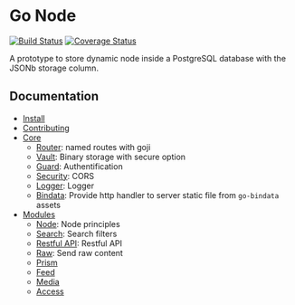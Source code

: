 Go Node
=======

[![Build Status](https://github.com/rande/gonode/actions/workflows/go.yml/badge.svg)](https://github.com/rande/gonode/actions/workflows/go.yml)
[![Coverage Status](https://coveralls.io/repos/github/rande/gonode/badge.svg)](https://coveralls.io/github/rande/gonode)

A prototype to store dynamic node inside a PostgreSQL database with the JSONb storage column.

Documentation
-------------
 
 * [Install](docs/install.md)
 * [Contributing](docs/contributing.md)
 * [Core](docs/core)
    * [Router](docs/core/router.md): named routes with goji
    * [Vault](docs/core/vault.md): Binary storage with secure option
    * [Guard](docs/core/guard.md): Authentification
    * [Security](docs/core/security.md): CORS 
    * [Logger](docs/core/logger.md): Logger
    * [Bindata](docs/core/bindata.md): Provide http handler to server static file from ``go-bindata`` assets
 * [Modules](docs/modules)
    * [Node](docs/modules/node.md): Node principles
    * [Search](docs/modules/search.md): Search filters
    * [Restful API](docs/modules/restful_api.md): Restful API 
    * [Raw](docs/modules/raw.md): Send raw content
    * [Prism](docs/modules/prism.md)
    * [Feed](docs/modules/feed.md)
    * [Media](docs/modules/media.md)
    * [Access](docs/modules/access.md)
